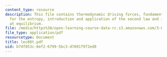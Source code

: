 ```yaml
---
content_type: resource
description: This file contains thermodynamic driving forces, fundamental equation
  for the entropy, introduction and application of the second law and internal energy
  at equilibrium.
file: /media/https%3A/open-learning-course-data-rc.s3.amazonaws.com/3-012-fundamentals-of-materials-science-fall-2005/b74f053c8ef267995bc3d7691f9f2ed0_lec08t.pdf
file_type: application/pdf
resourcetype: Document
title: lec08t.pdf
uid: b74f053c-8ef2-6799-5bc3-d7691f9f2ed0
---
```

